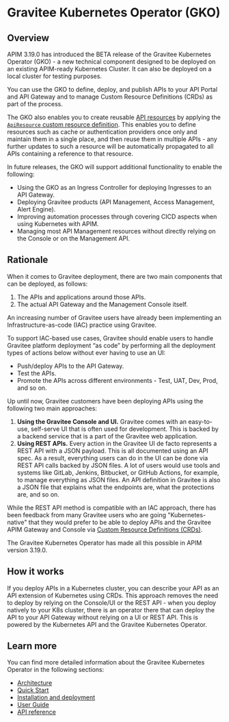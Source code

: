 # Gravitee Kubernetes Operator (GKO)

## Overview

APIM 3.19.0 has introduced the BETA release of the Gravitee Kubernetes Operator (GKO) - a new technical component designed to be deployed on an existing APIM-ready Kubernetes Cluster. It can also be deployed on a local cluster for testing purposes.

You can use the GKO to define, deploy, and publish APIs to your API Portal and API Gateway and to manage Custom Resource Definitions (CRDs) as part of the process.

The GKO also enables you to create reusable [API resources](broken-reference) by applying the [`ApiResource` custom resource definition](apim-kubernetes-operator-user-guide-reusable-resources.md). This enables you to define resources such as cache or authentication providers once only and maintain them in a single place, and then reuse them in multiple APIs - any further updates to such a resource will be automatically propagated to all APIs containing a reference to that resource.

In future releases, the GKO will support additional functionality to enable the following:

* Using the GKO as an Ingress Controller for deploying Ingresses to an API Gateway.
* Deploying Gravitee products (API Management, Access Management, Alert Engine).
* Improving automation processes through covering CICD aspects when using Kubernetes with APIM.
* Managing most API Management resources without directly relying on the Console or on the Management API.

## Rationale

When it comes to Gravitee deployment, there are two main components that can be deployed, as follows:

1. The APIs and applications around those APIs.
2. The actual API Gateway and the Management Console itself.

An increasing number of Gravitee users have already been implementing an Infrastructure-as-code (IAC) practice using Gravitee.

To support IAC-based use cases, Gravitee should enable users to handle Gravitee platform deployment “as code” by performing all the deployment types of actions below without ever having to use an UI:

* Push/deploy APIs to the API Gateway.
* Test the APIs.
* Promote the APIs across different environments - Test, UAT, Dev, Prod, and so on.

Up until now, Gravitee customers have been deploying APIs using the following two main approaches:

1. **Using the Gravitee Console and UI.** Gravitee comes with an easy-to-use, self-serve UI that is often used for development. This is backed by a backend service that is a part of the Gravitee web application.
2. **Using REST APIs.** Every action in the Gravitee UI de facto represents a REST API with a JSON payload. This is all documented using an API spec. As a result, everything users can do in the UI can be done via REST API calls backed by JSON files. A lot of users would use tools and systems like GitLab, Jenkins, Bitbucket, or GitHub Actions, for example, to manage everything as JSON files. An API definition in Gravitee is also a JSON file that explains what the endpoints are, what the protections are, and so on.

While the REST API method is compatible with an IAC approach, there has been feedback from many Gravitee users who are going "Kubernetes-native" that they would prefer to be able to deploy APIs and the Gravitee APIM Gateway and Console via [Custom Resource Definitions (CRDs)](apim-kubernetes-operator-definitions.md).

The Gravitee Kubernetes Operator has made all this possible in APIM version 3.19.0.

## How it works

If you deploy APIs in a Kubernetes cluster, you can describe your API as an API extension of Kubernetes using CRDs. This approach removes the need to deploy by relying on the Console/UI or the REST API - when you deploy natively to your K8s cluster, there is an operator there that can deploy the API to your API Gateway without relying on a UI or REST API. This is powered by the Kubernetes API and the Gravitee Kubernetes Operator.

## Learn more

You can find more detailed information about the Gravitee Kubernetes Operator in the following sections:

* [Architecture](apim-kubernetes-operator-architecture.md)
* [Quick Start](apim-kubernetes-operator-quick-start.md)
* [Installation and deployment](apim-kubernetes-operator-installation.md)
* [User Guide](apim-kubernetes-operator-user-guide.md)
* [API reference](apim-kubernetes-operator-api-reference.md)
